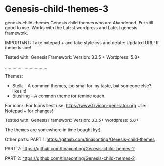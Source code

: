 # Genesis-child-themes-3

genesis-child-themes
Genesis child themes who are Abandoned. But still good to use. Works with the Latest wordpress and Latest genesis framework.

IMPORTANT: Take notepad + and take style.css and delate: Updated URL! If thehe is one!

Tested with: Genesis Framework: Version: 3.3.5 + Wordpress: 5.8+

..................................

Themes:
* Stella - A common themes, too smal for my taste, but someone else? likes it!
* Blushing - A  common theme for femine touch. 



For icons: For Icons best use: https://www.favicon-generator.org Use: Notepad + for changes!

Tested with: Genesis Framework: Version: 3.3.5+ Wordpress: 5.8+

The themes are somewhere in time bought by:)

Other parts:
PART 1: https://github.com/tinaponting/Genesis-child-themes

PART 2: https://github.com/tinaponting/Genesis-child-themes-2

PART 2: https://github.com/tinaponting/Genesis-child-themes-2


